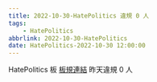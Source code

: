 ```yaml
---
title: 2022-10-30-HatePolitics 違規 0 人
tags:
    - HatePolitics
abbrlink: 2022-10-30-HatePolitics
date: HatePolitics-2022-10-30 12:00:00
---
```

HatePolitics 板 [板規連結](https://www.ptt.cc/bbs/HatePolitics/M.1617115262.A.D60.html)
昨天違規 0 人
